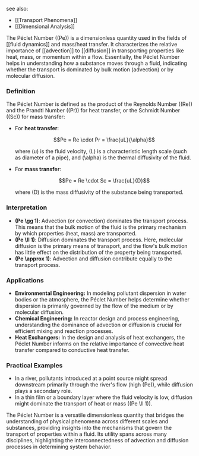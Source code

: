 see also:
- [[Transport Phenomena]]
- [[Dimensional Analysis]]

The Péclet Number (\(Pe\)) is a dimensionless quantity used in the fields of [[fluid dynamics]] and mass/heat transfer. It characterizes the relative importance of [[advection]] to [[diffusion]] in transporting properties like heat, mass, or momentum within a flow. Essentially, the Péclet Number helps in understanding how a substance moves through a fluid, indicating whether the transport is dominated by bulk motion (advection) or by molecular diffusion.

### Definition

The Péclet Number is defined as the product of the Reynolds Number (\(Re\)) and the Prandtl Number (\(Pr\)) for heat transfer, or the Schmidt Number (\(Sc\)) for mass transfer:

- For **heat transfer**:
  
  $$Pe = Re \cdot Pr = \frac{uL}{\alpha}$$

  where \(u\) is the fluid velocity, \(L\) is a characteristic length scale (such as diameter of a pipe), and \(\alpha\) is the thermal diffusivity of the fluid.

- For **mass transfer**:
  
  $$Pe = Re \cdot Sc = \frac{uL}{D}$$

  where \(D\) is the mass diffusivity of the substance being transported.

### Interpretation

- **\(Pe \gg 1\)**: Advection (or convection) dominates the transport process. This means that the bulk motion of the fluid is the primary mechanism by which properties (heat, mass) are transported.
- **\(Pe \ll 1\)**: Diffusion dominates the transport process. Here, molecular diffusion is the primary means of transport, and the flow's bulk motion has little effect on the distribution of the property being transported.
- **\(Pe \approx 1\)**: Advection and diffusion contribute equally to the transport process.

### Applications

- **Environmental Engineering:** In modeling pollutant dispersion in water bodies or the atmosphere, the Péclet Number helps determine whether dispersion is primarily governed by the flow of the medium or by molecular diffusion.
- **Chemical Engineering:** In reactor design and process engineering, understanding the dominance of advection or diffusion is crucial for efficient mixing and reaction processes.
- **Heat Exchangers:** In the design and analysis of heat exchangers, the Péclet Number informs on the relative importance of convective heat transfer compared to conductive heat transfer.

### Practical Examples

- In a river, pollutants introduced at a point source might spread downstream primarily through the river's flow (high \(Pe\)), while diffusion plays a secondary role.
- In a thin film or a boundary layer where the fluid velocity is low, diffusion might dominate the transport of heat or mass (\(Pe \ll 1\)).

The Péclet Number is a versatile dimensionless quantity that bridges the understanding of physical phenomena across different scales and substances, providing insights into the mechanisms that govern the transport of properties within a fluid. Its utility spans across many disciplines, highlighting the interconnectedness of advection and diffusion processes in determining system behavior.